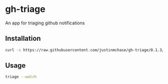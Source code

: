 # gh-triage

An app for triaging github notifications

## Installation

```sh
curl -s https://raw.githubusercontent.com/justinmchase/gh-triage/0.1.3/install.sh -o- | bash
```

## Usage

```sh
triage --watch
```
